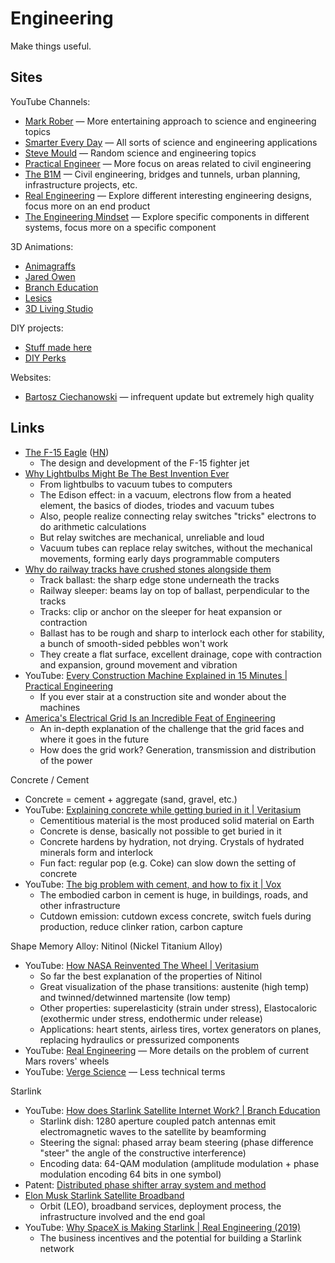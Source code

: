 # Engineering

Make things useful.

## Sites

YouTube Channels:

- [Mark Rober](https://www.youtube.com/@MarkRober/videos) — More entertaining
  approach to science and engineering topics
- [Smarter Every Day](https://www.youtube.com/@smartereveryday/videos) — All
  sorts of science and engineering applications
- [Steve Mould](https://www.youtube.com/@SteveMould/videos) — Random science and
  engineering topics
- [Practical Engineer](https://www.youtube.com/@PracticalEngineeringChannel/videos)
  — More focus on areas related to civil engineering
- [The B1M](https://www.youtube.com/@TheB1M/videos) — Civil engineering, bridges
  and tunnels, urban planning, infrastructure projects, etc.
- [Real Engineering](https://www.youtube.com/@RealEngineering/videos) — Explore
  different interesting engineering designs, focus more on an end product
- [The Engineering Mindset](https://www.youtube.com/@EngineeringMindset/videos)
  — Explore specific components in different systems, focus more on a specific
  component

3D Animations:

- [Animagraffs](https://www.youtube.com/@animagraffs/videos)
- [Jared Owen](https://www.youtube.com/@JaredOwen/videos)
- [Branch Education](https://www.youtube.com/@BranchEducation)
- [Lesics](https://www.youtube.com/@Lesics/videos)
- [3D Living Studio](https://www.youtube.com/@3DLivingStudio/videos)

DIY projects:

- [Stuff made here](https://www.youtube.com/@StuffMadeHere/videos)
- [DIY Perks](https://www.youtube.com/@DIYPerks/videos)

Websites:

- [Bartosz Ciechanowski](https://ciechanow.ski/archives/) — infrequent update
  but extremely high quality

## Links

- [The F-15 Eagle](https://media.defense.gov/2012/May/16/2001330012/-1/-1/0/AFD-120516-036.pdf)
  ([HN](https://news.ycombinator.com/item?id=35313030))
  - The design and development of the F-15 fighter jet
- [Why Lightbulbs Might Be The Best Invention Ever](https://youtu.be/FU_YFpfDqqA)
  - From lightbulbs to vacuum tubes to computers
  - The Edison effect: in a vacuum, electrons flow from a heated element, the
    basics of diodes, triodes and vacuum tubes
  - Also, people realize connecting relay switches "tricks" electrons to do
    arithmetic calculations
  - But relay switches are mechanical, unreliable and loud
  - Vacuum tubes can replace relay switches, without the mechanical movements,
    forming early days programmable computers
- [Why do railway tracks have crushed stones alongside them](https://www.alpharail.co.nz/why-do-railway-tracks-have-crushed-stones-alongside-them/)
  - Track ballast: the sharp edge stone underneath the tracks
  - Railway sleeper: beams lay on top of ballast, perpendicular to the tracks
  - Tracks: clip or anchor on the sleeper for heat expansion or contraction
  - Ballast has to be rough and sharp to interlock each other for stability, a
    bunch of smooth-sided pebbles won't work
  - They create a flat surface, excellent drainage, cope with contraction and
    expansion, ground movement and vibration
- YouTube:
  [Every Construction Machine Explained in 15 Minutes | Practical Engineering](https://youtu.be/6CmX4ZmhwPM)
  - If you ever stair at a construction site and wonder about the machines
- [America's Electrical Grid Is an Incredible Feat of Engineering](https://every.to/p/america-s-electrical-grid-is-an-incredible-feat-of-engineering-and-it-s-falling-apart)
  - An in-depth explanation of the challenge that the grid faces and where it
    goes in the future
  - How does the grid work? Generation, transmission and distribution of the
    power

Concrete / Cement

- Concrete = cement + aggregate (sand, gravel, etc.)
- YouTube:
  [Explaining concrete while getting buried in it | Veritasium](https://youtu.be/rWVAzS5duAs)
  - Cementitious material is the most produced solid material on Earth
  - Concrete is dense, basically not possible to get buried in it
  - Concrete hardens by hydration, not drying. Crystals of hydrated minerals
    form and interlock
  - Fun fact: regular pop (e.g. Coke) can slow down the setting of concrete
- YouTube:
  [The big problem with cement, and how to fix it | Vox](https://youtu.be/asLWBGtAhZk)
  - The embodied carbon in cement is huge, in buildings, roads, and other
    infrastructure
  - Cutdown emission: cutdown excess concrete, switch fuels during production,
    reduce clinker ration, carbon capture

Shape Memory Alloy: Nitinol (Nickel Titanium Alloy)

- YouTube:
  [How NASA Reinvented The Wheel | Veritasium](https://youtu.be/vSNtifE0Z2Q)
  - So far the best explanation of the properties of Nitinol
  - Great visualization of the phase transitions: austenite (high temp) and
    twinned/detwinned martensite (low temp)
  - Other properties: superelasticity (strain under stress), Elastocaloric
    (exothermic under stress, endothermic under release)
  - Applications: heart stents, airless tires, vortex generators on planes,
    replacing hydraulics or pressurized components
- YouTube: [Real Engineering](https://youtu.be/2lv6Vs12jLc) — More details on
  the problem of current Mars rovers' wheels
- YouTube: [Verge Science](https://youtu.be/Pn-6bGORy0U) — Less technical terms

Starlink

- YouTube:
  [How does Starlink Satellite Internet Work? | Branch Education](https://youtu.be/qs2QcycggWU)
  - Starlink dish: 1280 aperture coupled patch antennas emit electromagnetic
    waves to the satellite by beamforming
  - Steering the signal: phased array beam steering (phase difference "steer"
    the angle of the constructive interference)
  - Encoding data: 64-QAM modulation (amplitude modulation + phase modulation
    encoding 64 bits in one symbol)
- Patent:
  [Distributed phase shifter array system and method](https://patents.google.com/patent/US20180241122A1)
- [Elon Musk Starlink Satellite Broadband](https://dgtlinfra.com/elon-musk-starlink-and-satellite-broadband/)
  - Orbit (LEO), broadband services, deployment process, the infrastructure
    involved and the end goal
- YouTube:
  [Why SpaceX is Making Starlink | Real Engineering (2019)](https://youtu.be/giQ8xEWjnBs)
  - The business incentives and the potential for building a Starlink network
